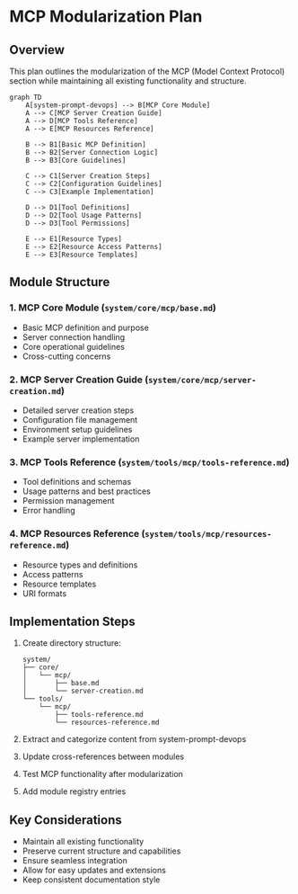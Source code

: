 # MCP Modularization Plan

## Overview

This plan outlines the modularization of the MCP (Model Context Protocol) section while maintaining all existing functionality and structure.

```mermaid
graph TD
    A[system-prompt-devops] --> B[MCP Core Module]
    A --> C[MCP Server Creation Guide]
    A --> D[MCP Tools Reference]
    A --> E[MCP Resources Reference]
    
    B --> B1[Basic MCP Definition]
    B --> B2[Server Connection Logic]
    B --> B3[Core Guidelines]
    
    C --> C1[Server Creation Steps]
    C --> C2[Configuration Guidelines]
    C --> C3[Example Implementation]
    
    D --> D1[Tool Definitions]
    D --> D2[Tool Usage Patterns]
    D --> D3[Tool Permissions]
    
    E --> E1[Resource Types]
    E --> E2[Resource Access Patterns]
    E --> E3[Resource Templates]
```

## Module Structure

### 1. MCP Core Module (`system/core/mcp/base.md`)
- Basic MCP definition and purpose
- Server connection handling
- Core operational guidelines
- Cross-cutting concerns

### 2. MCP Server Creation Guide (`system/core/mcp/server-creation.md`)
- Detailed server creation steps
- Configuration file management
- Environment setup guidelines
- Example server implementation

### 3. MCP Tools Reference (`system/tools/mcp/tools-reference.md`)
- Tool definitions and schemas
- Usage patterns and best practices
- Permission management
- Error handling

### 4. MCP Resources Reference (`system/tools/mcp/resources-reference.md`)
- Resource types and definitions
- Access patterns
- Resource templates
- URI formats

## Implementation Steps

1. Create directory structure:
   ```
   system/
   ├── core/
   │   └── mcp/
   │       ├── base.md
   │       └── server-creation.md
   └── tools/
       └── mcp/
           ├── tools-reference.md
           └── resources-reference.md
   ```

2. Extract and categorize content from system-prompt-devops
3. Update cross-references between modules
4. Test MCP functionality after modularization
5. Add module registry entries

## Key Considerations

- Maintain all existing functionality
- Preserve current structure and capabilities
- Ensure seamless integration
- Allow for easy updates and extensions
- Keep consistent documentation style